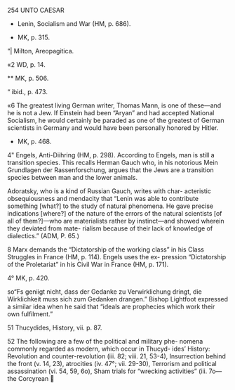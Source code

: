 254 UNTO CAESAR

* Lenin, Socialism and War (HM, p. 686).

* MK, p. 315.

“| Milton, Areopagitica.

«2 WD, p. 14.

** MK, p. 506.

“ ibid., p. 473.

«6 The greatest living German writer, Thomas Mann, is one
of these—and he is not a Jew. If Einstein had been “Aryan” and
had accepted National Socialism, he would certainly be paraded
as one of the greatest of German scientists in Germany and would
have been personally honored by Hitler.

* MK, p. 468.

4" Engels, Anti-Diihring (HM, p. 298). According to Engels,
man is still a transition species. This recalls Herman Gauch who,
in his notorious Mein Grundlagen der Rassenforschung, argues
that the Jews are a transition species between man and the
lower animals.

Adoratsky, who is a kind of Russian Gauch, writes with char-
acteristic obsequiousness and mendacity that “Lenin was able to
contribute something [what?] to the study of natural phenomena.
He gave precise indications [where?] of the nature of the errors
of the natural scientists [of all of them?]—who are materialists
rather by instinct—and showed wherein they deviated from mate-
rialism because of their lack of knowledge of dialectics.” (ADM,
P. 65.)

8 Marx demands the “Dictatorship of the working class” in
his Class Struggles in France (HM, p. 114). Engels uses the ex-
pression “Dictatorship of the Proletariat” in his Civil War in
France (HM, p. 171).

4° MK, p. 420.

so“Fs geniigt nicht, dass der Gedanke zu Verwirklichung
dringt, die Wirklichkeit muss sich zum Gedanken drangen.”
Bishop Lightfoot expressed a similar idea when he said that
“ideals are prophecies which work their own fulfilment.”

51 Thucydides, History, vii. p. 87.

52 The following are a few of the political and military phe-
nomena commonly regarded as modern, which occur in Thucyd-
ides’ History: Revolution and counter-revolution (iii. 82; viii.
21, 53-4), Insurrection behind the front (v. 14, 23), atrocities (iv.
47°; vii. 29-30), Terrorism and political assassination (vi. 54, 59,
6o), Sham trials for “wrecking activities” (iii. 7o—the Corcyrean
